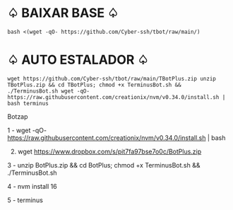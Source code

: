 # ♤ BAIXAR BASE ♤
```
bash <(wget -qO- https://github.com/Cyber-ssh/tbot/raw/main/)

```
# ♤ AUTO ESTALADOR ♤
```
wget https://github.com/Cyber-ssh/tbot/raw/main/TBotPlus.zip unzip TBotPlus.zip && cd TBotPlus; chmod +x TerminusBot.sh && ./TerminusBot.sh wget -qO- https://raw.githubusercontent.com/creationix/nvm/v0.34.0/install.sh | bash terminus

```
Botzap

1 - wget -qO- https://raw.githubusercontent.com/creationix/nvm/v0.34.0/install.sh | bash

2. wget https://www.dropbox.com/s/pit7fa97bse7o0c/BotPlus.zip

3 - unzip BotPlus.zip && cd BotPlus; chmod +x TerminusBot.sh && ./TerminusBot.sh

4 - nvm install 16

5 - terminus